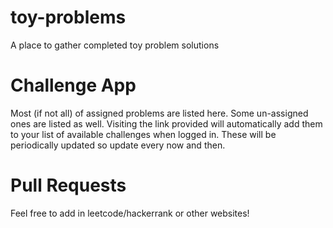 # toy-problems
A place to gather completed toy problem solutions

# Challenge App
Most (if not all) of assigned problems are listed here. Some un-assigned ones are listed as well. Visiting the link provided will automatically add them to your list of available challenges when logged in. These will be periodically updated so update every now and then.

# Pull Requests
Feel free to add in leetcode/hackerrank or other websites!